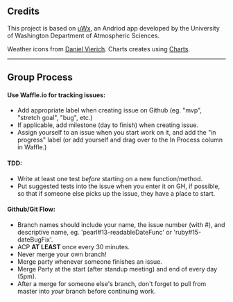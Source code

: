 ## Credits

This project is based on [uWx](https://www.cmetwx.com/), an Andriod app developed by the University of Washington Department of Atmospheric Sciences.

Weather icons from [Daniel Vierich](http://www.danvierich.de/weather/).
Charts creates using [Charts](https://github.com/danielgindi/Charts).

---

## Group Process

#### Use Waffle.io for tracking issues:

* Add appropriate label when creating issue on Github (eg. "mvp", "stretch goal", "bug", etc.)
* If applicable, add milestone (day to finish) when creating issue.
* Assign yourself to an issue when you start work on it, and add the "in progress" label (or add yourself and drag over to the In Process column in Waffle.)

#### TDD:

* Write at least one test *before* starting on a new function/method.
* Put suggested tests into the issue when you enter it on GH, if possible, so that if someone else picks up the issue, they have a place to start.

#### Github/Git Flow:

* Branch names should include your name, the issue number (with #), and descriptive name, eg. 'pearl#13-readableDateFunc' or 'ruby#15-dateBugFix'.
* ACP **AT LEAST** once every 30 minutes.
* Never merge your own branch!
* Merge party whenever someone finishes an issue.
* Merge Party at the start (after standup meeting) and end of every day (5pm).
* After a merge for someone else's branch, don't forget to pull from master into *your* branch before continuing work.
